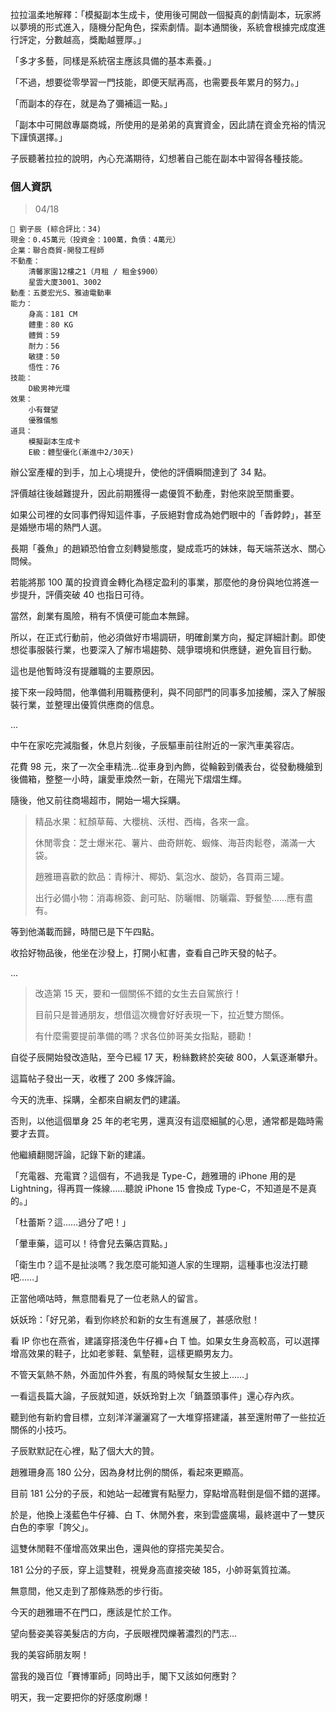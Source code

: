 拉拉溫柔地解釋：「模擬副本生成卡，使用後可開啟一個擬真的劇情副本，玩家將以夢境的形式進入，隨機分配角色，探索劇情。副本通關後，系統會根據完成度進行評定，分數越高，獎勵越豐厚。」  

「多才多藝，同樣是系統宿主應該具備的基本素養。」  

「不過，想要從零學習一門技能，即便天賦再高，也需要長年累月的努力。」  

「而副本的存在，就是為了彌補這一點。」  

「副本中可開啟專屬商城，所使用的是弟弟的真實資金，因此請在資金充裕的情況下謹慎選擇。」  

子辰聽著拉拉的說明，內心充滿期待，幻想著自己能在副本中習得各種技能。  

### 個人資訊  
> 04/18
```
📰 劉子辰 (綜合評比：34)  
現金：0.45萬元（投資金：100萬，負債：4萬元）  
企業：聯合商貿-開發工程師  
不動產：
    清馨家園12樓之1（月租 / 租金$900）  
    星雲大廈3001、3002
動產：五菱宏光S、雅迪電動車  
能力：  
    身高：181 CM  
    體重：80 KG  
    體質：59  
    耐力：56  
    敏捷：50  
    悟性：76  
技能：  
    D級男神光環 
效果：
    小有聲望  
    優雅儀態
道具：
    模擬副本生成卡
    E級：體型優化(漸進中2/30天)  
```  

辦公室產權的到手，加上心境提升，使他的評價瞬間達到了 34 點。  

評價越往後越難提升，因此前期獲得一處優質不動產，對他來說至關重要。  

如果公司裡的女同事們得知這件事，子辰絕對會成為她們眼中的「香餑餑」，甚至是婚戀市場的熱門人選。  

長期「養魚」的趙穎恐怕會立刻轉變態度，變成乖巧的妹妹，每天端茶送水、關心問候。  

若能將那 100 萬的投資資金轉化為穩定盈利的事業，那麼他的身份與地位將進一步提升，評價突破 40 也指日可待。  

當然，創業有風險，稍有不慎便可能血本無歸。  

所以，在正式行動前，他必須做好市場調研，明確創業方向，擬定詳細計劃。即使想從事服裝行業，也要深入了解市場趨勢、競爭環境和供應鏈，避免盲目行動。  

這也是他暫時沒有提離職的主要原因。  

接下來一段時間，他準備利用職務便利，與不同部門的同事多加接觸，深入了解服裝行業，並整理出優質供應商的信息。  

...  

中午在家吃完減脂餐，休息片刻後，子辰驅車前往附近的一家汽車美容店。  

花費 98 元，來了一次全車精洗...從車身到內飾，從輪轂到儀表台，從發動機艙到後備箱，整整一小時，讓愛車煥然一新，在陽光下熠熠生輝。  

隨後，他又前往商場超市，開始一場大採購。  

>精品水果：紅顏草莓、大櫻桃、沃柑、西梅，各來一盒。  
>
>休閒零食：芝士爆米花、薯片、曲奇餅乾、蝦條、海苔肉鬆卷，滿滿一大袋。  
>
>趙雅珊喜歡的飲品：青檸汁、椰奶、氣泡水、酸奶，各買兩三罐。  
>
>出行必備小物：消毒棉簽、創可貼、防曬帽、防曬霜、野餐墊……應有盡有。  

等到他滿載而歸，時間已是下午四點。  

收拾好物品後，他坐在沙發上，打開小紅書，查看自己昨天發的帖子。  

...  

> 改造第 15 天，要和一個關係不錯的女生去自駕旅行！  
>  
> 目前只是普通朋友，想借這次機會好好表現一下，拉近雙方關係。  
>  
> 有什麼需要提前準備的嗎？求各位帥哥美女指點，聽勸！  

自從子辰開始發改造貼，至今已經 17 天，粉絲數終於突破 800，人氣逐漸攀升。  

這篇帖子發出一天，收穫了 200 多條評論。  

今天的洗車、採購，全都來自網友們的建議。  

否則，以他這個單身 25 年的老宅男，還真沒有這麼細膩的心思，通常都是臨時需要才去買。  

他繼續翻閱評論，記錄下新的建議。  

「充電器、充電寶？這個有，不過我是 Type-C，趙雅珊的 iPhone 用的是 Lightning，得再買一條線……聽說 iPhone 15 會換成 Type-C，不知道是不是真的。」  

「杜蕾斯？這……過分了吧！」  

「暈車藥，這可以！待會兒去藥店買點。」  

「衛生巾？這不是扯淡嗎？我怎麼可能知道人家的生理期，這種事也沒法打聽吧……」  

正當他嘀咕時，無意間看見了一位老熟人的留言。  

妖妖玲：「好兄弟，看到你終於和新的女生有進展了，甚感欣慰！  

看 IP 你也在燕省，建議穿搭淺色牛仔褲+白 T 恤。如果女生身高較高，可以選擇增高效果的鞋子，比如老爹鞋、氣墊鞋，這樣更顯男友力。  

不管天氣熱不熱，外面加件外套，有風的時候幫女生披上……」  

一看這長篇大論，子辰就知道，妖妖玲對上次「鍋蓋頭事件」還心存內疚。  

聽到他有新約會目標，立刻洋洋灑灑寫了一大堆穿搭建議，甚至還附帶了一些拉近關係的小技巧。  

子辰默默記在心裡，點了個大大的贊。  

趙雅珊身高 180 公分，因為身材比例的關係，看起來更顯高。  

目前 181 公分的子辰，和她站一起確實有點壓力，穿點增高鞋倒是個不錯的選擇。  

於是，他換上淺藍色牛仔褲、白 T、休閒外套，來到雲盛廣場，最終選中了一雙灰白色的李寧「誇父」。  

這雙休閒鞋不僅增高效果出色，還與他的穿搭完美契合。  

181 公分的子辰，穿上這雙鞋，視覺身高直接突破 185，小帥哥氣質拉滿。  

無意間，他又走到了那條熟悉的步行街。  

今天的趙雅珊不在門口，應該是忙於工作。  

望向藝姿美容美髮店的方向，子辰眼裡閃爍著濃烈的鬥志...  

我的美容師朋友啊！  

當我的幾百位「賽博軍師」同時出手，閣下又該如何應對？  

明天，我一定要把你的好感度刷爆！